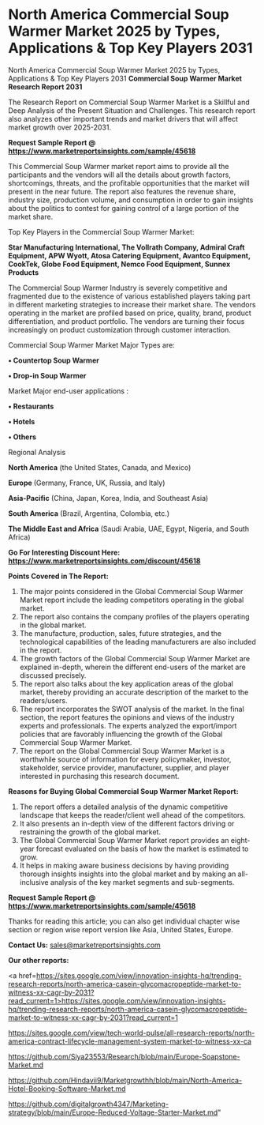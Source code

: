 # North America Commercial Soup Warmer Market 2025 by Types, Applications & Top Key Players 2031
 North America Commercial Soup Warmer Market 2025 by Types, Applications & Top Key Players 2031
<strong>Commercial Soup Warmer Market Research Report 2031</strong>

The Research Report on Commercial Soup Warmer Market is a Skillful and Deep Analysis of the Present Situation and Challenges. This research report also analyzes other important trends and market drivers that will affect market growth over 2025-2031.

<strong>Request Sample Report @ <a href=https://www.marketreportsinsights.com/sample/45618>https://www.marketreportsinsights.com/sample/45618</a></strong>

This Commercial Soup Warmer market report aims to provide all the participants and the vendors will all the details about growth factors, shortcomings, threats, and the profitable opportunities that the market will present in the near future. The report also features the revenue share, industry size, production volume, and consumption in order to gain insights about the politics to contest for gaining control of a large portion of the market share.

Top Key Players in the Commercial Soup Warmer Market:

<strong>Star Manufacturing International, The Vollrath Company, Admiral Craft Equipment, APW Wyott, Atosa Catering Equipment, Avantco Equipment, CookTek, Globe Food Equipment, Nemco Food Equipment, Sunnex Products</strong>

The Commercial Soup Warmer Industry is severely competitive and fragmented due to the existence of various established players taking part in different marketing strategies to increase their market share. The vendors operating in the market are profiled based on price, quality, brand, product differentiation, and product portfolio. The vendors are turning their focus increasingly on product customization through customer interaction.

Commercial Soup Warmer Market Major Types are:

<strong>•  Countertop Soup Warmer

•  Drop-in Soup Warmer</strong>

Market Major end-user applications :

<strong>•  Restaurants

•  Hotels

•  Others</strong>

Regional Analysis

</u><strong><b>North America</b></strong> (the United States, Canada, and Mexico)

<strong><b>Europe </b></strong>(Germany, France, UK, Russia, and Italy)

<strong><b>Asia-Pacific</b></strong> (China, Japan, Korea, India, and Southeast Asia)

<strong><b>South America</b></strong> (Brazil, Argentina, Colombia, etc.)

<strong><b>The Middle East and Africa</b></strong> (Saudi Arabia, UAE, Egypt, Nigeria, and South Africa)

<strong>Go For Interesting Discount Here: <a href=https://www.marketreportsinsights.com/discount/45618>https://www.marketreportsinsights.com/discount/45618</a></strong>

<strong>Points Covered in The Report:</strong>
<ol>
  <li>The major points considered in the Global Commercial Soup Warmer Market report include the leading competitors operating in the global market.</li>
  <li>The report also contains the company profiles of the players operating in the global market.</li>
  <li>The manufacture, production, sales, future strategies, and the technological capabilities of the leading manufacturers are also included in the report.</li>
  <li>The growth factors of the Global Commercial Soup Warmer Market are explained in-depth, wherein the different end-users of the market are discussed precisely.</li>
  <li>The report also talks about the key application areas of the global market, thereby providing an accurate description of the market to the readers/users.</li>
  <li>The report incorporates the SWOT analysis of the market. In the final section, the report features the opinions and views of the industry experts and professionals. The experts analyzed the export/import policies that are favorably influencing the growth of the Global Commercial Soup Warmer Market.</li>
  <li>The report on the Global Commercial Soup Warmer Market is a worthwhile source of information for every policymaker, investor, stakeholder, service provider, manufacturer, supplier, and player interested in purchasing this research document.</li>
</ol>
<strong>Reasons for Buying Global Commercial Soup Warmer Market Report:</strong>

<ol>
  <li>The report offers a detailed analysis of the dynamic competitive landscape that keeps the reader/client well ahead of the competitors.</li>
  <li>It also presents an in-depth view of the different factors driving or restraining the growth of the global market.</li>
  <li>The Global Commercial Soup Warmer Market report provides an eight-year forecast evaluated on the basis of how the market is estimated to grow.</li>
  <li>It helps in making aware business decisions by having providing thorough insights insights into the global market and by making an all-inclusive analysis of the key market segments and sub-segments.</li>
</ol>
<strong>Request Sample Report @ <a href=https://www.marketreportsinsights.com/sample/45618>https://www.marketreportsinsights.com/sample/45618</a></strong>


Thanks for reading this article; you can also get individual chapter wise section or region wise report version like Asia, United States, Europe.

<strong>Contact Us:</strong>
sales@marketreportsinsights.com

<strong>Our other reports:</strong>

<a href=https://sites.google.com/view/innovation-insights-hq/trending-research-reports/north-america-casein-glycomacropeptide-market-to-witness-xx-cagr-by-2031?read_current=1>https://sites.google.com/view/innovation-insights-hq/trending-research-reports/north-america-casein-glycomacropeptide-market-to-witness-xx-cagr-by-2031?read_current=1</a>

<a href=https://sites.google.com/view/tech-world-pulse/all-research-reports/north-america-contract-lifecycle-management-system-market-to-witness-xx-ca>https://sites.google.com/view/tech-world-pulse/all-research-reports/north-america-contract-lifecycle-management-system-market-to-witness-xx-ca</a>

<a href=https://github.com/Siya23553/Research/blob/main/Europe-Soapstone-Market.md>https://github.com/Siya23553/Research/blob/main/Europe-Soapstone-Market.md</a>

<a href=https://github.com/Hindavii9/Marketgrowthh/blob/main/North-America-Hotel-Booking-Software-Market.md>https://github.com/Hindavii9/Marketgrowthh/blob/main/North-America-Hotel-Booking-Software-Market.md</a>

<a href=https://github.com/digitalgrowth4347/Marketing-strategy/blob/main/Europe-Reduced-Voltage-Starter-Market.md>https://github.com/digitalgrowth4347/Marketing-strategy/blob/main/Europe-Reduced-Voltage-Starter-Market.md</a>"
